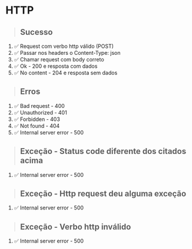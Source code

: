 # HTTP

> ## Sucesso

1. ✅ Request com verbo http válido (POST)
2. ✅ Passar nos headers o Content-Type: json
3. ✅ Chamar request com body correto
4. ✅ Ok - 200 e resposta com dados
5. ✅ No content - 204 e resposta sem dados

> ## Erros

1. ✅ Bad request - 400
2. ✅ Unauthorized - 401
3. ✅ Forbidden - 403
4. ✅ Not found - 404
5. ✅ Internal server error - 500

> ## Exceção - Status code diferente dos citados acima

1. ✅ Internal server error - 500

> ## Exceção - Http request deu alguma exceção

1. ✅ Internal server error - 500

> ## Exceção - Verbo http inválido

1. ✅ Internal server error - 500

